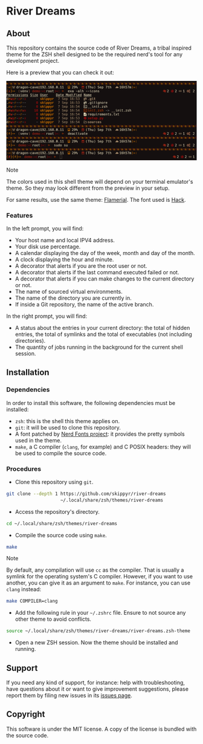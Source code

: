 # River Dreams
## About
This repository contains the source code of River Dreams, a tribal inspired
theme for the ZSH shell designed to be the required nerd's tool for any
development project.

Here is a preview that you can check it out:

![](assets/preview.png)

> [!NOTE]
> The colors used in this shell theme will depend on your terminal emulator's
> theme. So they may look different from the preview in your setup.
>
> For same results, use the same theme: [Flamerial](https://github.com/skippyr/flamerial).
> The font used is [Hack](https://github.com/source-foundry/Hack).

### Features

In the left prompt, you will find:

- Your host name and local IPV4 address.
- Your disk use percentage.
- A calendar displaying the day of the week, month and day of the month.
- A clock displaying the hour and minute.
- A decorator that alerts if you are the root user or not.
- A decorator that alerts if the last command executed failed or not.
- A decorator that alerts if you can make changes to the current directory or
  not.
- The name of sourced virtual environments.
- The name of the directory you are currently in.
- If inside a Git repository, the name of the active branch.

In the right prompt, you will find:

- A status about the entries in your current directory: the total of hidden
  entries, the total of symlinks and the total of executables (not including
  directories).
- The quantity of jobs running in the background for the current shell session.

## Installation
### Dependencies
In order to install this software, the following dependencies must be installed:

- `zsh`: this is the shell this theme applies on.
- `git`: it will be used to clone this repository.
- A font patched by [Nerd Fonts project](https://www.nerdfonts.com/font-downloads):
  it provides the pretty symbols used in the theme.
- `make`, a C compiler (`clang`, for example) and C POSIX headers: they will be
  used to compile the source code.

### Procedures
- Clone this repository using `git`.

```bash
git clone --depth 1 https://github.com/skippyr/river-dreams                    \
                    ~/.local/share/zsh/themes/river-dreams
```

- Access the repository's directory.

```bash
cd ~/.local/share/zsh/themes/river-dreams
```

- Compile the source code using `make`.

```bash
make
```

> [!NOTE]
  By default, any compilation will use `cc` as the compiler. That is usually a
  symlink for the operating system's C compiler. However, if you want to use
  another, you can give it as an argument to `make`. For instance, you can use
  `clang` instead:

```bash
make COMPILER=clang
```

- Add the following rule in your `~/.zshrc` file. Ensure to not source any other
  theme to avoid conflicts.

```bash
source ~/.local/share/zsh/themes/river-dreams/river-dreams.zsh-theme
```

- Open a new ZSH session. Now the theme should be installed and running.

## Support
If you need any kind of support, for instance: help with troubleshooting, have
questions about it or want to give improvement suggestions, please report them
by filing new issues in its [issues page](https://github.com/skippyr/river-dreams/issues).

## Copyright
This software is under the MIT license. A copy of the license is bundled with
the source code.
